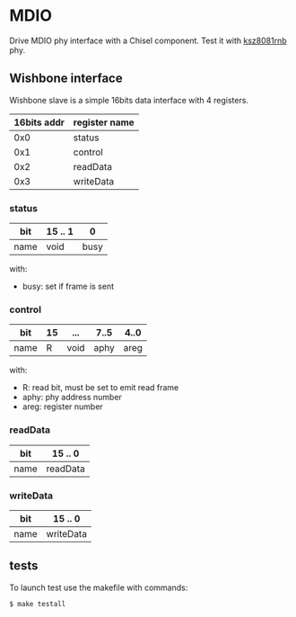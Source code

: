 # MDIO
Drive MDIO phy interface with a Chisel component.
Test it with [ksz8081rnb](https://www.microchip.com/wwwproducts/en/KSZ8081) phy.

## Wishbone interface

Wishbone slave is a simple 16bits data interface with 4 registers.

   16bits addr  | register name
   ------------ | -------------
         0x0    | status 
         0x1    | control 
         0x2    | readData
         0x3    | writeData

### status

 bit  |15 .. 1 |   0
 ---- |------- | ----
 name | void   | busy

with:
- busy: set if frame is sent

### control

 bit  | 15  |  ...   | 7..5 | 4..0
 ---- |---- | ------ | ---- | ----
 name |  R  |  void  | aphy | areg

with:
- R: read bit, must be set to emit read frame
- aphy: phy address number
- areg: register number

### readData

 bit  | 15 .. 0 
 ---- | -------
 name | readData

### writeData

 bit  | 15 .. 0 
 ---- | -------
 name | writeData

## tests

To launch test use the makefile with commands:
```
$ make testall
```


